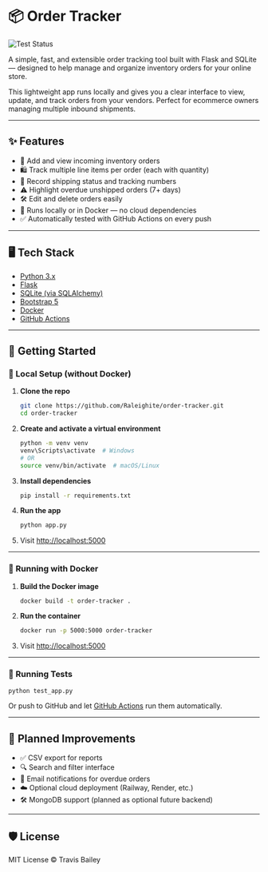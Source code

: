 # 📦 Order Tracker

![Test Status](https://github.com/Raleighite/order-tracker/actions/workflows/python-tests.yml/badge.svg)

A simple, fast, and extensible order tracking tool built with Flask and SQLite — designed to help manage and organize inventory orders for your online store.

This lightweight app runs locally and gives you a clear interface to view, update, and track orders from your vendors. Perfect for ecommerce owners managing multiple inbound shipments.

---

## ✨ Features

- 🧾 Add and view incoming inventory orders
- 🛍 Track multiple line items per order (each with quantity)
- 🚚 Record shipping status and tracking numbers
- ⚠️ Highlight overdue unshipped orders (7+ days)
- 🛠 Edit and delete orders easily
- 🔐 Runs locally or in Docker — no cloud dependencies
- ✅ Automatically tested with GitHub Actions on every push

---

## 🖥 Tech Stack

- [Python 3.x](https://www.python.org/)
- [Flask](https://flask.palletsprojects.com/)
- [SQLite (via SQLAlchemy)](https://docs.sqlalchemy.org/)
- [Bootstrap 5](https://getbootstrap.com/)
- [Docker](https://www.docker.com/)
- [GitHub Actions](https://docs.github.com/en/actions)

---

## 🚀 Getting Started

### 🧰 Local Setup (without Docker)

1. **Clone the repo**
   ```bash
   git clone https://github.com/Raleighite/order-tracker.git
   cd order-tracker
   ```

2. **Create and activate a virtual environment**
   ```bash
   python -m venv venv
   venv\Scripts\activate  # Windows
   # OR
   source venv/bin/activate  # macOS/Linux
   ```

3. **Install dependencies**
   ```bash
   pip install -r requirements.txt
   ```

4. **Run the app**
   ```bash
   python app.py
   ```

5. Visit [http://localhost:5000](http://localhost:5000)

---

### 🐳 Running with Docker

1. **Build the Docker image**
   ```bash
   docker build -t order-tracker .
   ```

2. **Run the container**
   ```bash
   docker run -p 5000:5000 order-tracker
   ```

3. Visit [http://localhost:5000](http://localhost:5000)

---

### 🧪 Running Tests

```bash
python test_app.py
```

Or push to GitHub and let [GitHub Actions](https://github.com/Raleighite/order-tracker/actions) run them automatically.

---

## 🔮 Planned Improvements

- ✅ CSV export for reports
- 🔍 Search and filter interface
- 📧 Email notifications for overdue orders
- ☁️ Optional cloud deployment (Railway, Render, etc.)
- 🛠 MongoDB support (planned as optional future backend)

---

## 🛡 License

MIT License © Travis Bailey

